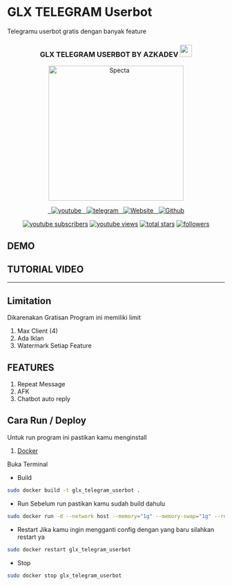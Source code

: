 # GLX TELEGRAM Userbot

Telegramu userbot gratis dengan banyak feature


<h3 align="center">
  GLX TELEGRAM USERBOT BY AZKADEV
  <img src="https://media.giphy.com/media/hvRJCLFzcasrR4ia7z/giphy.gif" width="28">
</h3>

<!-- Typing SVG by azkadev - https://github.com/azkadev/readme-typing-svg -->
<p align="center">
<a href="https://github.com/azkadev">
        <img src="https://telegra.ph/file/e90bdeab8390b8c0d9df2.png" alt="Specta"
            width="312"
            height="312">
    </a>
</p>

<!-- Social icons section -->
<p align="center">   
  <a href="https://youtube.com/@azkadev">
    <img alt="youtube" title="Follow me on Youtube" src="https://img.shields.io/badge/Youtube-%23E4405F.svg?&style=for-the-badge&logo=youtube&logoColor=white"/>
    </a>
  <a href="https://t.me/azkadev">
    <img alt="telegram" title="Follow me on Telegram" src="https://img.shields.io/badge/Telegram-2CA5E0?style=for-the-badge&logo=telegram&logoColor=white)"/>
    </a> 
  <a href="https://azkadev.netlify.app/">
    <img alt="Website" title="Follow me on Web" src="https://img.shields.io/badge/Website-%23E4405F.svg?&style=for-the-badge&logo=firefox&logoColor=white"/>
    </a>  
  <a href="https://github.com/azkadev">
    <img alt="Github" title="Follow me on Web" src="https://img.shields.io/badge/Github-%23E4405F.svg?&style=for-the-badge&logo=github&logoColor=white"/>
    </a>  
</p>

<p align="center">
  <a href="https://www.youtube.com/@azkadev?sub_confirmation=1">
    <img alt="youtube subscribers" title="Subscribe to my YouTube channel" src="https://custom-icon-badges.demolab.com/youtube/channel/subscribers/UC928-F8HenjZD1zNdMY42vA?color=%23E05D44&label=SUBSCRIBE&logo=video&logoColor=white&style=for-the-badge&labelColor=CE4630"/></a>
  <a href="https://www.youtube.com/@azkadev">
    <img alt="youtube views" title="YouTube views" src="https://custom-icon-badges.demolab.com/youtube/channel/views/UC928-F8HenjZD1zNdMY42vA?color=%23E1AD0E&logo=video&logoColor=white&style=for-the-badge&labelColor=C79600"/></a> 
  <a href="https://github.com/azkadev?tab=repositories&sort=stargazers">
    <img alt="total stars" title="Total stars on GitHub" src="https://custom-icon-badges.demolab.com/github/stars/azkadev?color=55960c&style=for-the-badge&labelColor=488207&logo=star"/></a>
  <a href="https://github.com/Azkadev?tab=followers">
    <img alt="followers" title="Follow me on Github" src="https://custom-icon-badges.demolab.com/github/followers/Azkadev?color=236ad3&labelColor=1155ba&style=for-the-badge&logo=person-add&label=Follow&logoColor=white"/></a>
</p>

## DEMO


## TUTORIAL VIDEO

---

## Limitation

Dikarenakan Gratisan Program ini memiliki limit

1. Max Client (4)
2. Ada Iklan
3. Watermark Setiap Feature

## FEATURES

1. Repeat Message
2. AFK
3. Chatbot auto reply


## Cara Run / Deploy
Untuk run program ini pastikan kamu menginstall

1. [Docker](https://docker.com/)

Buka Terminal

- Build
  
```bash
sudo docker build -t glx_telegram_userbot .
```

- Run
  Sebelum run pastikan kamu sudah build dahulu
```bash
sudo docker run -d --network host --memory="1g" --memory-swap="1g" --restart always --name glx_telegram_userbot -v $(pwd):/app glx_telegram_userbot
```

- Restart
  Jika kamu ingin mengganti config dengan yang baru silahkan restart ya
```bash 
sudo docker restart glx_telegram_userbot
```

- Stop
  
```bash 
sudo docker stop glx_telegram_userbot
```
